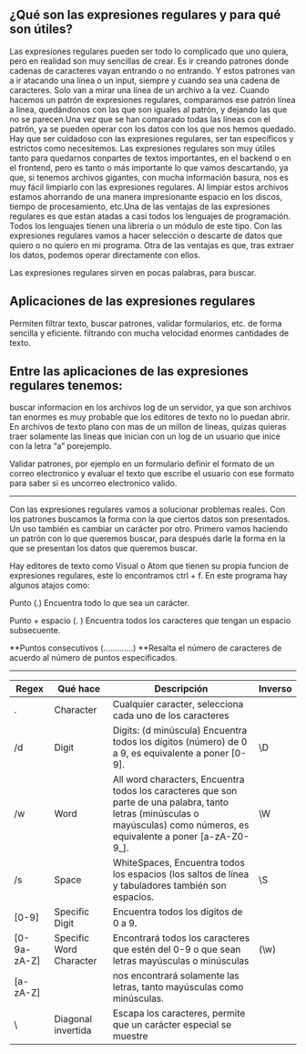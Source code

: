 ¿Qué son las expresiones regulares y para qué son útiles?
--------------------------------------------------------
Las expresiones regulares pueden ser todo lo complicado que uno quiera, pero en realidad son muy sencillas de crear.
Es ir creando patrones donde cadenas de caracteres vayan entrando o no entrando. Y estos patrones van a ir atacando una línea o un input, siempre y cuando sea una
cadena de caracteres. Solo van a mirar una línea de un archivo a la vez. Cuando hacemos un patrón de expresiones regulares, comparamos ese patrón línea a línea, 
quedándonos con las que son iguales al patrón, y dejando las que no se parecen.Una vez que se han comparado todas las líneas con el patrón, ya se pueden operar con los datos con los que nos hemos quedado.
Hay que ser cuidadoso con las expresiones regulares, ser tan específicos y estrictos como necesitemos. Las expresiones regulares son muy útiles tanto para quedarnos conpartes de textos importantes, en el backend o en el frontend, pero es tanto o más importante lo que vamos descartando, ya que, si tenemos archivos gigantes, con mucha 
información basura, nos es muy fácil limpiarlo con las expresiones regulares. Al limpiar estos archivos estamos ahorrando de una manera impresionante espacio en los 
discos, tiempo de procesamiento, etc.Una de las ventajas de las expresiones regulares es que estan atadas a casi todos los lenguajes de programación. Todos los 
lenguajes tienen una librería o un módulo de este tipo. Con las expresiones regulares vamos a hacer selección o descarte de datos que quiero o no quiero en mi programa.
Otra de las ventajas es que, tras extraer los datos, podemos operar directamente con ellos.

Las expresiones regulares sirven en pocas palabras, para buscar.

Aplicaciones de las expresiones regulares
-----------------------------------------
Permiten filtrar texto, buscar patrones, validar formularios, etc. de forma sencilla y eficiente. filtrando con mucha velocidad enormes cantidades de texto.

Entre las aplicaciones de las expresiones regulares tenemos:
---------------------------------------------------------
buscar informacion en los archivos log de un servidor, ya que son archivos tan enormes es muy probable que los editores de texto no lo puedan abrir.
En archivos de texto plano con mas de un millon de lineas, quizas quieras traer solamente las lineas que inician con un log de un usuario que inice con la letra “a” porejemplo.

Validar patrones, por ejemplo en un formulario definir el formato de un correo electronico y evaluar el texto que escribe el usuario con ese formato para saber si es uncorreo electronico valido.

----------------------------------------------------------------------------------------------------------------------------------------------------------

Con las expresiones regulares vamos a solucionar problemas reales. Con los patrones buscamos la forma con la que ciertos datos son presentados.
Un uso también es cambiar un carácter por otro.
Primero vamos haciendo un patrón con lo que queremos buscar, para después darle la forma en la que se presentan los datos que queremos buscar.

Hay editores de texto como Visual o Atom que tienen su propia funcion de expresiones regulares, este lo encontramos ctrl + f. En este programa hay algunos atajos como:

Punto (.) Encuentra todo lo que sea un carácter.

Punto + espacio (. ) Encuentra todos los caracteres que tengan un espacio subsecuente.

**Puntos consecutivos (………….) **Resalta el número de caracteres de acuerdo al número de puntos especificados.

-------------------------------------------------------------------------------------------------------------------------
| Regex |	Qué hace  |	Descripción  |	Inverso |
| -------|----------|---------------|----------|
| .  |	Character  | Cualquier caracter, selecciona cada uno de los caracteres	|     |
| /d | Digit | Digits: (d minúscula) Encuentra todos los dígitos (número) de 0 a 9, es equivalente a poner [0-9].  |	\D |
| /w  |	Word |	All word characters, Encuentra todos los caracteres que son parte de una palabra, tanto letras (minúsculas o mayúsculas) como números, es          equivalente a poner [a-zA-Z0-9_].  |	\W  |
| /s |Space | WhiteSpaces, Encuentra todos los espacios (los saltos de línea y tabuladores también son espacios.  | \S  |
| [0-9]	| Specific Digit | Encuentra todos los dígitos de 0 a 9. |  	|
| [0-9a-zA-Z]	| Specific Word Character  | Encontrará todos los caracteres que estén del 0-9 o que sean letras mayúsculas o minúsculas | (\w)	|
|[a-zA-Z]	|	| nos encontrará solamente las letras, tanto mayúsculas como minúsculas.|	|
| \  |	Diagonal invertida	| Escapa los caracteres, permite que un carácter especial se muestre|   |

